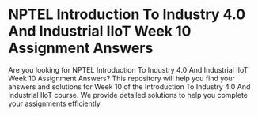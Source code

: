 # NPTEL Introduction To Industry 4.0 And Industrial IIoT Week 10 Assignment Answers

Are you looking for NPTEL Introduction To Industry 4.0 And Industrial IIoT Week 10 Assignment Answers? This repository will help you find your answers and solutions for Week 10 of the Introduction To Industry 4.0 And Industrial IIoT course. We provide detailed solutions to help you complete your assignments efficiently.